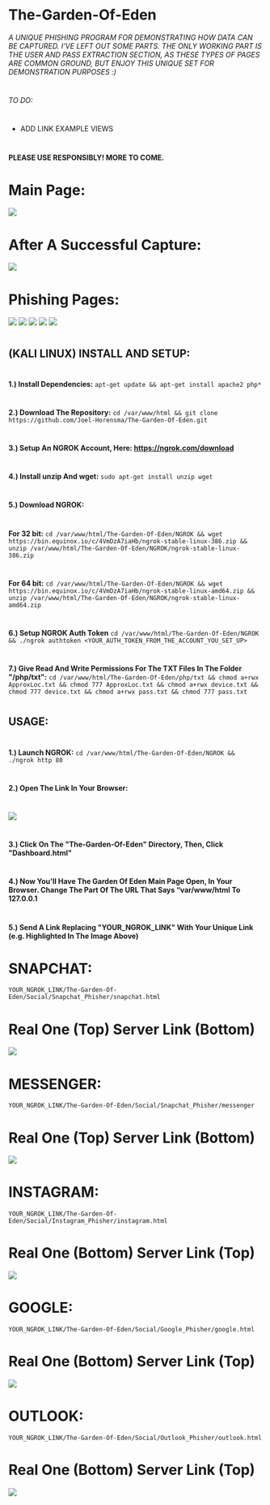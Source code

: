 # The-Garden-Of-Eden
*A UNIQUE PHISHING PROGRAM FOR DEMONSTRATING HOW DATA CAN BE CAPTURED. I’VE LEFT OUT SOME PARTS. THE ONLY WORKING PART IS THE USER AND PASS EXTRACTION SECTION, AS THESE TYPES OF PAGES ARE COMMON GROUND, BUT ENJOY THIS UNIQUE SET FOR DEMONSTRATION PURPOSES :)*
#
*TO DO:*
#
- ADD LINK EXAMPLE VIEWS
#
**PLEASE USE RESPONSIBLY! MORE TO COME.**
#
# Main Page:
![](https://github.com/Joel-Horensma/The-Garden-Of-Eden/blob/master/Images/Eden.png)
# After A Successful Capture:
![](https://github.com/Joel-Horensma/The-Garden-Of-Eden/blob/master/Images/Eden_2.png)
# Phishing Pages:
![](https://github.com/Joel-Horensma/The-Garden-Of-Eden/blob/master/Images/Snapchat.png)
![](https://github.com/Joel-Horensma/The-Garden-Of-Eden/blob/master/Images/Messenger.png)
![](https://github.com/Joel-Horensma/The-Garden-Of-Eden/blob/master/Images/Instagram.png)
![](https://github.com/Joel-Horensma/The-Garden-Of-Eden/blob/master/Images/Google.png)
![](https://github.com/Joel-Horensma/The-Garden-Of-Eden/blob/master/Images/Outlook.png)
#
## (KALI LINUX) INSTALL AND SETUP:
#
**1.) Install Dependencies:** 
`apt-get update &&
apt-get install apache2 php*`
#
**2.) Download The Repository:**
`cd /var/www/html &&
git clone https://github.com/Joel-Horensma/The-Garden-Of-Eden.git`
#
**3.) Setup An NGROK Account, Here: https://ngrok.com/download**
#
**4.) Install unzip And wget:**
`sudo apt-get install unzip wget`
#
**5.) Download NGROK:**
#
**For 32 bit:**
`cd /var/www/html/The-Garden-Of-Eden/NGROK && wget https://bin.equinox.io/c/4VmDzA7iaHb/ngrok-stable-linux-386.zip &&
unzip /var/www/html/The-Garden-Of-Eden/NGROK/ngrok-stable-linux-386.zip`
#
**For 64 bit:**
`cd /var/www/html/The-Garden-Of-Eden/NGROK && wget https://bin.equinox.io/c/4VmDzA7iaHb/ngrok-stable-linux-amd64.zip &&
unzip /var/www/html/The-Garden-Of-Eden/NGROK/ngrok-stable-linux-amd64.zip`
#
**6.) Setup NGROK Auth Token**
`cd /var/www/html/The-Garden-Of-Eden/NGROK && ./ngrok authtoken <YOUR_AUTH_TOKEN_FROM_THE_ACCOUNT_YOU_SET_UP>`
#
**7.) Give Read And Write Permissions For The TXT Files
In The Folder "/php/txt":**
`cd /var/www/html/The-Garden-Of-Eden/php/txt &&
chmod a+rwx ApproxLoc.txt && chmod 777 ApproxLoc.txt && chmod a+rwx device.txt && chmod 777 device.txt && chmod a+rwx pass.txt && chmod 777 pass.txt`
#
## USAGE:
#
**1.) Launch NGROK:**
`cd /var/www/html/The-Garden-Of-Eden/NGROK &&
./ngrok http 80`
#
**2.) Open The Link In Your Browser:**
#
![](https://github.com/Joel-Horensma/The-Garden-Of-Eden/blob/master/Images/ngrok.png)
#
**3.) Click On The "The-Garden-Of-Eden" Directory, Then, Click "Dashboard.html"**
#
**4.) Now You'll Have The Garden Of Eden Main Page Open, In Your Browser. Change The Part Of The URL That Says “var/www/html To 127.0.0.1**
#
**5.) Send A Link Replacing "YOUR_NGROK_LINK" With Your Unique Link (e.g. Highlighted In The Image Above)**
#
# SNAPCHAT:
`YOUR_NGROK_LINK/The-Garden-Of-Eden/Social/Snapchat_Phisher/snapchat.html`
# Real One (Top) Server Link (Bottom)
![](https://github.com/Joel-Horensma/The-Garden-Of-Eden/blob/master/Images/SnapchatLink.png)
#
# MESSENGER:
`YOUR_NGROK_LINK/The-Garden-Of-Eden/Social/Snapchat_Phisher/messenger`
# Real One (Top) Server Link (Bottom)
![](https://github.com/Joel-Horensma/The-Garden-Of-Eden/blob/master/Images/MessengerLink.png)
#
# INSTAGRAM:
`YOUR_NGROK_LINK/The-Garden-Of-Eden/Social/Instagram_Phisher/instagram.html`
# Real One (Bottom) Server Link (Top)
![](https://github.com/Joel-Horensma/The-Garden-Of-Eden/blob/master/Images/InstaLink.png)
#
# GOOGLE:
`YOUR_NGROK_LINK/The-Garden-Of-Eden/Social/Google_Phisher/google.html`
# Real One (Bottom) Server Link (Top)
![](https://github.com/Joel-Horensma/The-Garden-Of-Eden/blob/master/Images/Google_Link.png)
#
# OUTLOOK:
`YOUR_NGROK_LINK/The-Garden-Of-Eden/Social/Outlook_Phisher/outlook.html` 
# Real One (Bottom) Server Link (Top)
![](https://github.com/Joel-Horensma/The-Garden-Of-Eden/blob/master/Images/OutlookLink.png)
#
